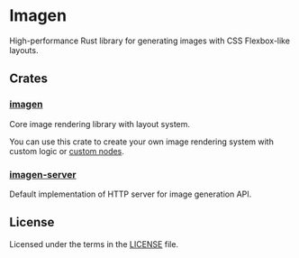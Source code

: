 # Imagen

High-performance Rust library for generating images with CSS Flexbox-like layouts.

## Crates

### [imagen](imagen/)

Core image rendering library with layout system.

You can use this crate to create your own image rendering system with custom logic or [custom nodes](example/src/custom_node.rs).

### [imagen-server](imagen-server/)

Default implementation of HTTP server for image generation API.

## License

Licensed under the terms in the [LICENSE](LICENSE) file.
